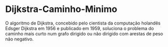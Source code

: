 # Dijkstra-Caminho-Minimo
O algoritmo de Dijkstra, concebido pelo cientista da computação holandês Edsger Dijkstra em 1956 e publicado em 1959, soluciona o problema do caminho mais curto num grafo dirigido ou não dirigido com arestas de peso não negativo.

